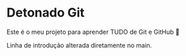 # Detonado Git

Este é o meu projeto para aprender TUDO de Git e GitHub 🚀

Linha de introdução alterada diretamente no main.
